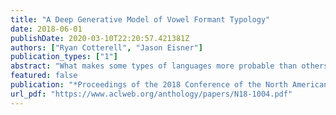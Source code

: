 ```yaml
---
title: "A Deep Generative Model of Vowel Formant Typology"
date: 2018-06-01
publishDate: 2020-03-10T22:20:57.421381Z
authors: ["Ryan Cotterell", "Jason Eisner"]
publication_types: ["1"]
abstract: "What makes some types of languages more probable than others? For instance, we know that almost all spoken languages contain the vowel phoneme /i/; why should that be? The field of linguistic typology seeks to answer these questions and, thereby, divine the mechanisms that underlie human language. In our work, we tackle the problem of vowel system typology, i.e., we propose a generative probability model of which vowels a language contains. In contrast to previous work, we work directly with the acoustic information---the first two formant values---rather than modeling discrete sets of symbols from the international phonetic alphabet. We develop a novel generative probability model and report results on over 200 languages."
featured: false
publication: "*Proceedings of the 2018 Conference of the North American Chapter of the Association for Computational Linguistics: Human Language Technologies*"
url_pdf: "https://www.aclweb.org/anthology/papers/N18-1004.pdf"
---
```


